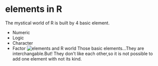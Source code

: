 # elements in R 
The mystical world of R is built by 4 basic element.
- Numeric
- Logic
- Character
- Factor
![elements and R world](https://github.com/user-attachments/assets/dee599cd-2232-4cce-9540-2337e9bfdc09)
Those basic elements...They are interchangable.But! They don't like each other,so it is not possible to add one element with not its kind.
